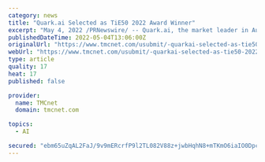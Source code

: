 ```yaml
---
category: news
title: "Quark.ai Selected as TiE50 2022 Award Winner"
excerpt: "May 4, 2022 /PRNewswire/ -- Quark.ai, the market leader in Autonomous Customer Support, today announced that it has been selected as a 2022 TiE50 Winner in the TiE50 Awards Program. The annual awards competition, which bestows an award to only 50 startup ..."
publishedDateTime: 2022-05-04T13:06:00Z
originalUrl: "https://www.tmcnet.com/usubmit/-quarkai-selected-as-tie50-2022-award-winner-/2022/05/04/9595452.htm"
webUrl: "https://www.tmcnet.com/usubmit/-quarkai-selected-as-tie50-2022-award-winner-/2022/05/04/9595452.htm"
type: article
quality: 17
heat: 17
published: false

provider:
  name: TMCnet
  domain: tmcnet.com

topics:
  - AI

secured: "ebm65uZqAL2FaJ/9v9mERcrfP9l2TL082V88z+jwbHqhN8+mTKmO6iaIO0DpcGlkH0B70ta7HRovaolGwHdHEqrxA6QMBg7gERXO1ldjbIGqR3rGojF9lMACMyUqANwNmIok5AM5RBrQfbCe8JO0mrK6qK4DaXodsSZCi1OoTRCzXbk3OP75eWm718kNyi1rQlHRjzCwprI1Pg+uI4miUkwMGW13ONcQF/G2svU1wrs6m9FCJe6zm7HMvBfxodv3iACOLqszou9QMQK+qBxunUlOSynV53za9n4PHOpjyETQSUeN2A370OifO0IHkUWJCaKvRDzhyOuksk/jzo4QRdADCm/ba+dDbSsKcz9WQgs=;eob5fWLybZUoo4dOJyiOlg=="
---
```


